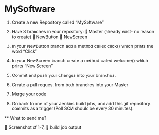 # MySoftware

1. Create a new Repository called “MySoftware”

2. Have 3 branches in your repository:
 		Master (already exist- no reason to create)
 		NewButton
 		NewScreen

3. In your NewButton branch add a method called click() which
prints the word “Click”

4. In your NewScreen branch create a method called welcome()
which prints “New Screen”

5. Commit and push your changes into your branches.

6. Create a pull request from both branches into your Master

7. Merge your code

8. Go back to one of your Jenkins build jobs, and add this git
repository commits as a trigger (Poll SCM should be every 30
minutes).

** What to send me?

 		Screenshot of 1-7,
 		build job output